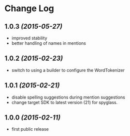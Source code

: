 Change Log
==========

1.0.3 *(2015-05-27)*
--------------------------
 * improved stability
 * better handling of names in mentions

1.0.2 *(2015-02-23)*
--------------------------
 * switch to using a builder to configure the WordTokenizer

1.0.1 *(2015-02-21)*
--------------------------
 *  disable spelling suggestions during mention suggestions
 *  change target SDK to latest version (21) for spyglass.

1.0.0 *(2015-02-11)*
--------------------------
 *  first public release
